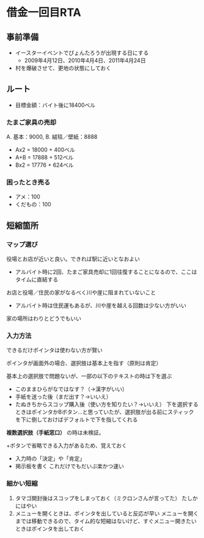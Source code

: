 # 借金一回目RTA

## 事前準備
- イースターイベントでぴょんたろうが出現する日にする
    - 2009年4月12日、2010年4月4日、2011年4月24日
- 村を爆破させて、更地の状態にしておく

## ルート
- 目標金額：バイト後に18400ベル

### たまご家具の売却
A. 基本：9000, B. 絨毯／壁紙：8888

- Ax2 = 18000 + 400ベル
- A+B = 17888 + 512ベル
- Bx2 = 17776 + 624ベル
  
### 困ったとき売る
- アメ：100
- くだもの：100

## 短縮箇所

### マップ選び
役場とお店が近いと良い。できれば駅に近いとなおよい

- アルバイト時に2回、たまご家具売却に1回往復することになるので、ここはタイムに直結する

お店と役場／住民の家がなるべく川や崖に阻まれていないこと

- アルバイト時は住民運もあるが、川や崖を越える回数は少ない方がいい

家の場所はわりとどうでもいい

### 入力方法
できるだけポインタは使わない方が賢い

ポインタが画面外の場合、選択肢は基本上を指す（原則は肯定）

基本上の選択肢で問題ないが、一部の以下のテキストの時は下を選ぶ
- このままひらがなではなす？（→漢字がいい）
- 手紙を送った後（まだ出す？→いいえ）
- たぬきちからスコップ購入後（使い方を知りたい？→いいえ）
下を選択するときはポインタかBボタン...と思っていたが、選択肢が出る前にスティックを下に倒しておけばデフォルトで下を指してくれる

**複数選択肢（手紙窓口）** の時は未検証。

+ボタンで省略できる入力があるため、覚えておく
- 入力時の「決定」や「肯定」
- 掲示板を書く
これだけでもだいぶ楽かつ速い

### 細かい短縮
1. タマゴ開封後はスコップをしまっておく（ミクロンさんが言ってた）
    たしかにはやい
2. メニューを開くときは、ポインタを出していると反応が早い
    メニューを開くまでは移動できるので、タイム的な短縮はないけど、すぐメニュー開きたいときはポインタを出しておく
